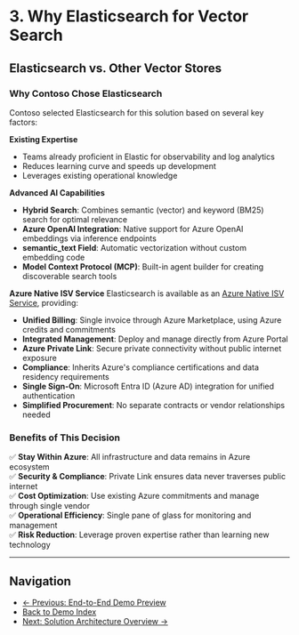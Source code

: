 # 3. Why Elasticsearch for Vector Search

## Elasticsearch vs. Other Vector Stores

### Why Contoso Chose Elasticsearch

Contoso selected Elasticsearch for this solution based on several key factors:

**Existing Expertise**
- Teams already proficient in Elastic for observability and log analytics
- Reduces learning curve and speeds up development
- Leverages existing operational knowledge

**Advanced AI Capabilities**
- **Hybrid Search**: Combines semantic (vector) and keyword (BM25) search for optimal relevance
- **Azure OpenAI Integration**: Native support for Azure OpenAI embeddings via inference endpoints
- **semantic_text Field**: Automatic vectorization without custom embedding code
- **Model Context Protocol (MCP)**: Built-in agent builder for creating discoverable search tools

**Azure Native ISV Service**
Elasticsearch is available as an [Azure Native ISV Service](https://learn.microsoft.com/en-us/azure/partner-solutions/elastic/overview), providing:

- **Unified Billing**: Single invoice through Azure Marketplace, using Azure credits and commitments
- **Integrated Management**: Deploy and manage directly from Azure Portal
- **Azure Private Link**: Secure private connectivity without public internet exposure
- **Compliance**: Inherits Azure's compliance certifications and data residency requirements
- **Single Sign-On**: Microsoft Entra ID (Azure AD) integration for unified authentication
- **Simplified Procurement**: No separate contracts or vendor relationships needed

### Benefits of This Decision

✅ **Stay Within Azure**: All infrastructure and data remains in Azure ecosystem  
✅ **Security & Compliance**: Private Link ensures data never traverses public internet  
✅ **Cost Optimization**: Use existing Azure commitments and manage through single vendor  
✅ **Operational Efficiency**: Single pane of glass for monitoring and management  
✅ **Risk Reduction**: Leverage proven expertise rather than learning new technology

---

## Navigation

- [← Previous: End-to-End Demo Preview](./02-demo-preview.md)
- [Back to Demo Index](./README.md)
- [Next: Solution Architecture Overview →](./04-architecture-overview.md)
